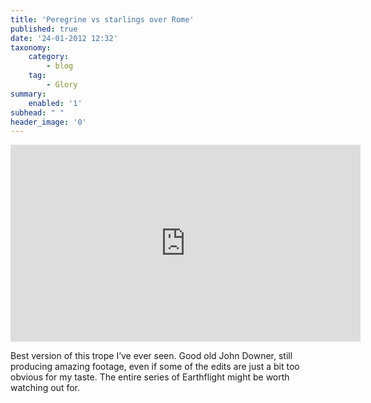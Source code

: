 ```yaml
---
title: 'Peregrine vs starlings over Rome'
published: true
date: '24-01-2012 12:32'
taxonomy:
    category:
        - blog
    tag:
        - Glory
summary:
    enabled: '1'
subhead: " "
header_image: '0'
---
```


<iframe width="560" height="315" src="https://www.youtube.com/embed/V-mCuFYfJdI" title="YouTube video player" frameborder="0" allow="accelerometer; autoplay; clipboard-write; encrypted-media; gyroscope; picture-in-picture" allowfullscreen></iframe>

Best version of this trope I’ve ever seen. Good old John Downer, still producing amazing footage, even if some of the edits are just a bit too obvious for my taste. The entire series of Earthflight might be worth watching out for.
